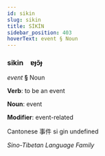 ```yaml
---
id: sikin
slug: sikin
title: SİKİN
sidebar_position: 403
hoverText: event § Noun
---
```


### sikin&emsp;<span kind="abugida">ɐɟɔ̃ɟ</span>

*event* **§** Noun

**Verb**: to be an event

**Noun**: event

**Modifier**: event-related

Cantonese 事件 si gin undefined

*Sino-Tibetan Language Family*